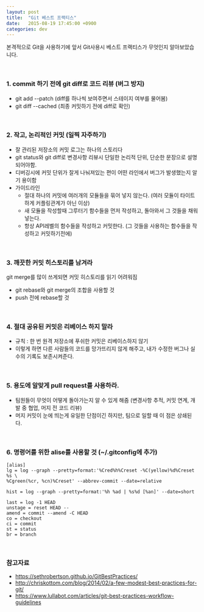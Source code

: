```yaml
---
layout: post
title:  "Git 베스트 프랙티스"
date:   2015-08-19 17:45:00 +0900
categories: dev
---
```

본격적으로 Git을 사용하기에 앞서 Git사용시 베스트 프랙티스가 무엇인지 알아보았습니다.

<br/>

### 1. commit 하기 전에 git diff로 코드 리뷰 (버그 방지)
  - git add --patch (diff를 하나씩 보여주면서 스테이지 여부를 물어봄)
  - git diff --cached (최종 커밋하기 전에 diff로 확인)

<br/>

### 2. 작고, 논리적인 커밋 (일찍 자주하기)
  - 잘 관리된 저장소의 커밋 로그는 하나의 스토리다
  - git status와 git diff로 변경사항 리뷰시 단일한 논리적 단위, 단순한 문장으로 설명 되어야함.
  - 디버깅시에 커밋 단위가 잘게 나눠져있는 편이 어떤 라인에서 버그가 발생했는지 알기 용이함
  - 가이드라인
    - 절대 하나의 커밋에 여러개의 모듈들을 묶어 넣지 않는다. (여러 모듈이 타이트하게 커플링관계가 아닌 이상)
    - 새 모듈을 작성할때 그루터기 함수들을 먼저 작성하고, 돌아와서 그 것들을 채워넣는다.
    - 항상 API레벨의 함수들을 작성하고 커밋한다. (그 것들을 사용하는 함수들을 작성하고 커밋하기전에)

<br/>

### 3. 깨끗한 커밋 히스토리를 남겨라
git merge를 많이 쓰게되면 커밋 히스토리를 읽기 어려워짐
  - git rebase와 git merge의 조합을 사용할 것
  - push 전에 rebase할 것

<br/>

### 4. 절대 공유된 커밋은 리베이스 하지 말라
  - 규칙 : 한 번 원격 저장소에 푸쉬한 커밋은 리베이스하지 않기
  - 이렇게 하면 다른 사람들의 코드를 망가뜨리지 않게 해주고, 내가 수정한 버그나 실수의 기록도 보존시켜준다.

<br/>

### 5. 용도에 알맞게 pull request를 사용하라.
  - 팀원들이 무엇이 어떻게 돌아가는지 알 수 있게 해줌 (변경사항 추적, 커밋 연계, 개발 중 협업, 머지 전 코드 리뷰)
  - 머지 커밋이 눈에 띄는게 유일한 단점이긴 하지만, 팀으로 일할 때 이 점은 상쇄된다.

<br/>

### 6. 명령어를 위한 alise를 사용할 것 (~/.gitconfig에 추가)
```
[alias]
lg = log --graph --pretty=format:'%Cred%h%Creset -%C(yellow)%d%Creset %s \
%Cgreen(%cr, %cn)%Creset' --abbrev-commit --date=relative

hist = log --graph --pretty=format:'%h %ad | %s%d [%an]' --date=short

last = log -1 HEAD
unstage = reset HEAD --
amend = commit --amend -C HEAD
co = checkout
ci = commit
st = status
br = branch
```

<br/>

### 참고자료
  - <https://sethrobertson.github.io/GitBestPractices/>
  - <http://chriskottom.com/blog/2014/02/a-few-modest-best-practices-for-git/>
  - <https://www.lullabot.com/articles/git-best-practices-workflow-guidelines>
